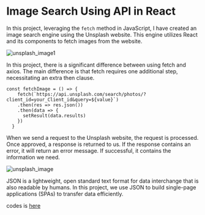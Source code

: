  # Image Search Using API in React

In this project, leveraging the `fetch` method in JavaScript, I have created an image search engine using the Unsplash website. This engine utilizes React and its components to fetch images from the website.

![unsplash_image1](https://github.com/user-attachments/assets/c86a4e7b-00f6-40bc-822f-a688fe6e39bd)

In this project, there is a significant difference between using fetch and axios. The main difference is that fetch requires one additional step, necessitating an extra then clause.

```
const fetchImage = () => {
    fetch(`https://api.unsplash.com/search/photos/?client_id=your_Client_id&query=${value}`)
    .then(res => res.json())
    .then(data => {
      setResult(data.results)
    })
  }
```

When we send a request to the Unsplash website, the request is processed. Once approved, a response is returned to us. If the response contains an error, it will return an error message. If successful, it contains the information we need.

![unsplash_image](https://github.com/user-attachments/assets/316eee09-3a6c-4c06-adae-9c0120115c5e)


JSON is a lightweight, open standard text format for data interchange that is also readable by humans. In this project, we use JSON to build single-page applications (SPAs) to transfer data efficiently.


codes is [here]()

